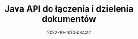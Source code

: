 ---
############################# Static ############################
layout: "product"
date: 2022-10-18T06:34:22
draft: false

product: "Merger"
product_tag: "merger"
platform: "Java"
platform_tag: "java"

############################# Head ############################
head_title: "API scalania dokumentów Java | scal i usuń Word Excel PDF XPS EPUB"
head_description: "Dokumenty scalające API dla Javy. Łącz, dziel, zamieniaj, zmieniaj kolejność i usuwaj strony w formatach PDF, Microsoft Word, Excel, prezentacje, Visio, XPS i EPUB."

############################# Header ############################
title: "Java API do łączenia i dzielenia dokumentów"
description: "Twórz wysokowydajne aplikacje, które mogą łączyć, zgrywać, tasować, wycinać lub usuwać strony, slajdy i diagramy, gdziekolwiek jesteś."
button:
    enable: true

############################# SubMenu ############################
submenu:
    enable: true
    
    left:
        img_alt: "GroupDocs.Merger for Java"
        image: "https://www.groupdocs.cloud/templates/groupdocs/images/product-logos/groupdocs-merger-java.png"
        product: "GroupDocs.Merger"
        platform: "Java"

    middle:
        button:
            # button loop
            - link: "#overview"
              text: "Przegląd"

            # button loop
            - link: "#features"
              text: "Cechy"

            # button loop
            - link: "#support"
              text: "Wspierać się"

            # button loop
            - link: "https://products.groupdocs.app/merger"
              text: "Demo na żywo"

            # button loop
            - link: "https://purchase.groupdocs.com/pricing/merger/java"
              text: "cennik"

    right:
        link_download: "https://downloads.groupdocs.com/merger"
        link_learn: "https://docs.groupdocs.com/merger/java/"
        link_buy: "https://purchase.groupdocs.com"

############################# Overview ############################
overview:
    enable: true
    content: |
      GroupDocs.Merger for Java umożliwia szybkie tworzenie najlepszych aplikacji biznesowych w języku Java. Przy niewielkiej ilości kodowania aplikacje Java mogą łączyć, zgrywać, tasować, wycinać i usuwać pojedynczą stronę lub partię stron, slajdów i diagramów. Operacje scalania można również wykonywać na bezpiecznych plikach o znanym i nieznanym formacie, stosując lub usuwając ochronę hasłem.  

      
    tabs:
      enable: true
      
      ## TAB ONE ##
      tab_one:
        description: |
          Poniżej znajduje się przegląd GroupDocs.Merger for Java:
      
        left:
          enable: true
          icon: "fab fa-html5"
          title: "Operacje na dokumentach"
          content: |
            * Zmień kolejność stron
            * Usuń lub usuń strony
            * Podziel lub przerwij dokument
            * Zamień lub przetasuj dowolne dwie strony
            * Przytnij jedną lub wiele stron
            * Dołącz do wielu dokumentów
        
        right:
          enable: true
          icon: "fab fa-html5"
          title: "Operacje bezpieczeństwa"
          content: |
            * Ustaw zabezpieczenia dokumentu
            * Sprawdź stan bezpieczeństwa dokumentu
            * Ustaw hasło dokumentu
            * Zaktualizuj hasło dokumentu
            * Usuń hasło dokumentu
      
      ## TAB TWO ##
      tab_two:
        description: |
          GroupDocs.Merger for Java obsługuje scalanie następujących [formatów plików dokumentów](https://docs.groupdocs.com/merger/java/supported-document-formats/):

        left:
          enable: true
          table:
            # table loop
            - title: "Microsoft Office"
              content: |
                * **Słowo:** DOC, DOCX, DOCM, DOT, DOTX, DOTM, RTF, TXT
                * **Excel:** XLS, XLSX, XLSM, XLSB, XLTM, XLT, XLTM, XLTX, XLAM, SXC, arkusz kalkulacyjnyML
                * **PowerPoint:** PPT, PPTX, PPS, PPSX, PPSM, POT, POTM, POTX, PPTM
                * **OneNote:** JEDEN

        right:
          enable: true
          table:
            # table loop
            - title: "OpenDocument i inne formaty"
              content: |
                * **Formaty OpenDocument**: ODT, OTT, ODP, OTP, ODS
                * **Stały układ**: PDF, XPS
                * **Obrazy**: BMP, PNG, TIFF
                * **Sieć**: HTML, MHT, MHTML
                * **Tekst**: TXT, CSV, TSV
                * **Latex**: TEKST
                * **E-book**: EPUB

      ## TAB THREE ##
      tab_three:
        description: |
          GroupDocs.Merger for Java obsługuje następujące systemy operacyjne, frameworki i menedżery pakietów:
        
        left:
          enable: true
          table:
            # table loop
            - icon: "fab fa-windows"
              title: "System operacyjny"
              content: |
                * Pulpit Microsoft Windows
                * Serwer Microsoft Windows
                * Linux
                * System operacyjny Mac

            # table loop
            - icon: "fas fa-code"
              title: "Obsługiwane frameworki"
              content: |
                * Jawa 7 (1.7)
                * Jawa 8 (1.8)
                * Jawa 10
                * Java 11 i nowsze

        right:
          enable: true
          table:
            # table loop
            - icon: "fas fa-box"
              title: "Narzędzie do automatyzacji kompilacji"
              content: |
                * Maven

            # table loop
            - icon: "fas fa-tools"
              title: "Środowiska programistyczne"
              content: |
                * NetBeans
                * IntelliJ POMYSŁ
                * Zaćmienie
                
                

############################# Features ############################
features:
    enable: true
    title: "GroupDocs.Merger dla funkcji Java"

    feature:
      # feature loop
      - icon: "fas fa-copy"
        content: "Scal różne strony, slajdy i diagramy w jeden plik"
       
      # feature loop
      - icon: "fas fa-eye"
        content: "Zgrywaj i dziel duże dokumenty na wiele mniejszych plików"

      # feature loop
      - icon: "robisz fa-bolt"
        content: "Mieszaj i reorganizuj strony, slajdy lub diagramy"
      
      # feature loop
      - icon: "fas fa-plik-Powerpoint"
        content: "Wymieniaj i zamieniaj dwie strony, slajdy lub diagramy między sobą w dokumencie"

      # feature loop
      - icon: "fas fa-kod"
        content: "Wytnij i przytnij dokument, usuwając określone strony, slajdy lub diagramy"

      # feature loop
      - icon: "fas fa-cloud"
        content: "Usuń pojedynczą lub kolekcję stron, slajdów lub diagramów"

      # feature loop
      - icon: "fas fa-remove-format"
        content: "Łącz i łącz dużą liczbę dokumentów w partiach"

      # feature loop
      - icon: "fas fa-komentarz-ukośnik"
        content: "Sprawdź programowo w Javie, czy dokument jest zabezpieczony hasłem"

      # feature loop
      - icon: "fas fa-lokalizacja-strzałka"
        content: "Ustaw, zresetuj i usuń hasło w znanych i nieznanych formatach dokumentów"

      # feature loop
      - icon: "fas fa-border-wszystko"
        content: "Podziel jeden plik tekstowy na wiele według numerów wierszy"

      # feature loop
      - icon: "fas fa-klucz"
        content: "Uzyskaj reprezentację graficzną stron dokumentu"

      # feature loop
      - icon: "fas fa-kolumny"
        content: "Scal wiele dokumentów w różnych formatach w jeden plik PDF"

      # feature loop
      - icon: "fas fa-file-word"
        content: "Wstaw obiekty OLE do formatów PDF, Word, Excel, PowerPoint i otwartych dokumentów"

      # feature loop
      - icon: "fas fa-envelope"
        content: "Programmatycznie dołącz pliki do dokumentu PDF"

      # feature loop
      - icon: "fas fa-print"
        content: "Dodaj dokument do diagramu za pomocą obiektów OLE"

      # feature loop
      - icon: "fas fa-file-archiwum"
        content: "Połącz różne typy dokumentów (DOC, XLS, PPT itp.) w jeden plik PDF"

      # feature loop
      - icon: "robisz fa-lock"
        content: "Łatwo importuj obiekty OLE do programów Microsoft Word, Excel, prezentacji i typów plików OpenDocument"

      # feature loop
      - icon: "fas fa-plik-kod"
        content: "Dodaj inne dokumenty do strony diagramu za pomocą obiektów OLE"

    more_feature:
      # more_feature_loop
      - title: "Usuń żądane strony z dokumentów"
        content: |
          GroupDocs.Merger for Java API umożliwia wybieranie i usuwanie niechcianych stron z dokumentu.
      
      # more_feature_loop
      - title: "Sprawdź hasło nieznanego formatu dokumentu"
        content: "Nawet jeśli format konkretnego dokumentu jest nieznany, GroupDocs.Merger for Java umożliwia sprawdzenie i odzyskanie hasła dokumentu, jeśli jest dostępne."

      # more_feature_loop
      - title: "Dołącz do dokumentów chronionych hasłem w znanych formatach"
        content: "GroupDocs.Merger for Java API pozwala uzyskać listę dokumentów o znanych i nieznanych formatach."

############################# Support ############################
support:
    enable: true

############################# Solutions ############################
solutions:
    enable: true
    title: "GroupDocs.Merger oferuje interfejsy API scalania dokumentów dla innych popularnych środowisk programistycznych"

    solution:
        # solution loop
        - img_alt: "GroupDocs.Merger dla .NET"
          image: "https://www.groupdocs.cloud/templates/groupdocs/images/product-logos/groupdocs-merger-net.png"
          product: "GroupDocs.Merger"
          platform: ".INTERNET"
          link: "/fuzja/sieć/"

############################# Back to top ###############################
back_to_top:
  enable: true
---